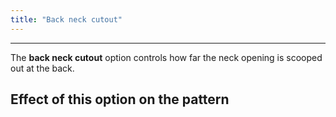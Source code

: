 ```yaml
---
title: "Back neck cutout"
---
```


---

The **back neck cutout** option controls how far the neck opening is scooped out at the back.

## Effect of this option on the pattern

